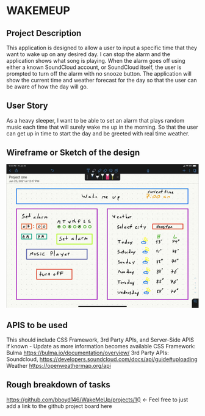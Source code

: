 # WAKEMEUP

## Project Description

This application is designed to allow a user to input a specific time that they want to wake up on any desired day.  I can stop the alarm and the application shows what song is playing. When the alarm goes off using either a known SoundCloud account, or SoundCloud itself, the user is prompted to turn off the alarm with no snooze button. The application will show the current time and weather forecast for the day so that the user can be aware of how the day will go.
## User Story
As a heavy sleeper, I want to be able to set an alarm that plays random music each time that will surely wake me up in the morning. So that the user can get up in time to start the day and be greeted with real time weather.

## Wireframe or Sketch of the design

![sketch-link](./Assets/img/File.jpg)

## APIS to be used

This should include CSS Framework, 3rd Party APIs, and Server-Side APIS if known - Update as more information becomes available
CSS Framework: Bulma https://bulma.io/documentation/overview/
3rd Party APIs: Soundcloud, https://developers.soundcloud.com/docs/api/guide#uploading
Weather https://openweathermap.org/api

## Rough breakdown of tasks

https://github.com/bboyd146/WakeMeUp/projects/1() <- Feel free to just add a link to the github project board here